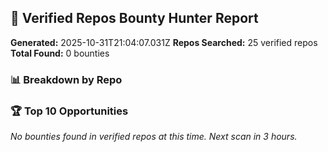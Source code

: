 ## 🎯 Verified Repos Bounty Hunter Report

**Generated:** 2025-10-31T21:04:07.031Z
**Repos Searched:** 25 verified repos
**Total Found:** 0 bounties

### 📊 Breakdown by Repo


### 🏆 Top 10 Opportunities

*No bounties found in verified repos at this time. Next scan in 3 hours.*

